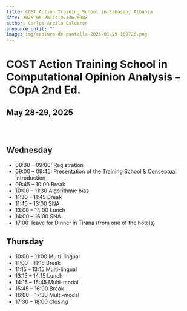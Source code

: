 ```yaml
---
title: COST Action Training School in Elbasan, Albania
date: 2025-05-28T14:07:36.608Z
author: Carlos Arcila Calderón
announce_until: ""
image: img/captura-de-pantalla-2025-01-29-160726.png
---
```

# **COST Action Training School in Computational Opinion Analysis – COpA** 2nd Ed.

## **May 28-29, 2025** 

##  

 ﻿

## Wednesday

* 08:30 – 09:00: Registration 
* 09:00 – 09:45: Presentation of the Training School & Conceptual Introduction
* 09:45 – 10:00 Break
* 10:00 – 11:30 Algorithmic bias
* 11:30 – 11:45 Break
* 11:45 – 13:00 SNA
* 13:00 – 14:00 Lunch
* 14:00 – 16:00 SNA
* 17:00  leave for Dinner in Tirana (from one of the hotels)﻿

## Thursday

* 10:00 – 11:00 Multi-lingual
* 11:00 – 11:15 Break
* 11:15 – 13:15 Multi-lingual
* 13:15 – 14:15 Lunch
* 14:15 – 15:45 Multi-modal
* 15:45 – 16:00 Break
* 16:00 – 17:30 Multi-modal
* 17:30 – 18:00 Closing